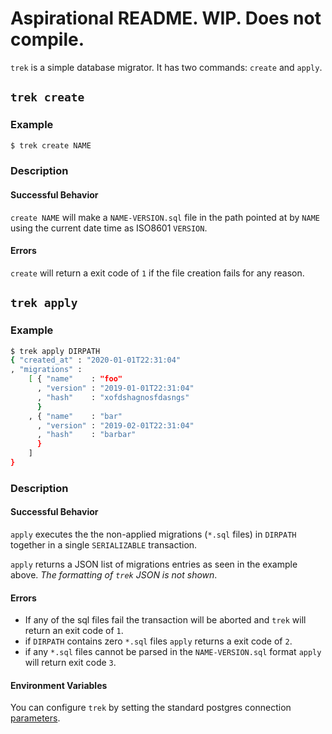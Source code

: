 # Aspirational README. WIP. Does **not** compile.

`trek` is a simple database migrator. It has two commands: `create` and `apply`.

## `trek create`

### Example
```bash
$ trek create NAME
```
### Description

#### Successful Behavior

`create NAME` will make a `NAME-VERSION.sql` file in the path pointed at by `NAME` using the current date time as ISO8601 `VERSION`.

#### Errors

`create` will return a exit code of `1` if the file creation fails for any reason.

## `trek apply`

### Example
```bash
$ trek apply DIRPATH
{ "created_at" : "2020-01-01T22:31:04"
, "migrations" :
    [ { "name"    : "foo"
      , "version" : "2019-01-01T22:31:04"
      , "hash"    : "xofdshagnosfdasngs"
      }
    , { "name"    : "bar"
      , "version" : "2019-02-01T22:31:04"
      , "hash"    : "barbar"
      }
    ]
}
```

### Description

#### Successful Behavior

`apply` executes the the non-applied migrations (`*.sql` files) in `DIRPATH` together in a single `SERIALIZABLE` transaction.

`apply` returns a JSON list of migrations entries as seen in the example above. *The formatting of `trek` JSON is not shown*.

#### Errors

- If any of the sql files fail the transaction will be aborted and `trek` will return an exit code of `1`.
- if `DIRPATH` contains zero `*.sql` files `apply` returns a exit code of `2`.
- if any `*.sql` files cannot be parsed in the `NAME-VERSION.sql` format `apply` will return exit code `3`.

#### Environment Variables

You can configure `trek` by setting the standard postgres connection [parameters](https://www.postgresql.org/docs/current/libpq-envars.html).
